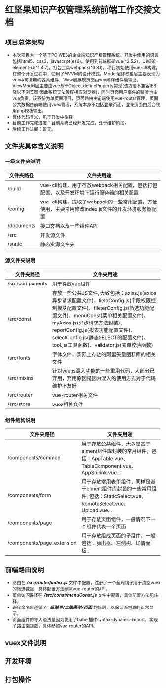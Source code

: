 # 红坚果知识产权管理系统前端工作交接文档
## 项目总体架构
* 本次项目为一个基于PC WEB的企业端知识产权管理系统。开发中使用的语言包括html5，css3，javascript(es6)。使用到前端框架vue(^2.5.2)，UI框架element-ui(^1.4.7)，打包工具webpack(^3.8.1)，项目初始使用vue-cli构建。在整个开发过程中，使用了MVVM的设计模式，Model层即模型层主要表现为vue中可复用的各类组件，View层展现页面由vue编译组件后输出，ViewModel层主要由vue基于Object.defineProperty实现(该方法不兼容IE8及以下浏览器 因此系统无法兼容相应浏览器)，同时页面用户事件的监听也由vue负责。该系统为单页面项目，页面路由由前端使用vue-router管理，页面公共数据由前端使用vuex管理，系统本身不包括登录页面，登录页面由后台使用php模板输出。
* 具体代码含义，见于开发中注释。
* 目前工作完成进度：目前系统已经开发完成，处于维护阶段。
* 后续工作进展：暂无。
## 文件夹具体含义说明
### 一级文件夹说明
| 文件夹路径    |      文件夹用途      |
|-------------- |----------------------|
| /build        |vue-cli构建，用于存放webpack相关配置，包括打包配置，以及开发环境下运行服务器的相关配置  |
| /config       |vue-cli构建，提取了webpack的一些常用配置，方便使用，主要常用修改index.js文件的开发环境服务器配置|
| /documents    |接口文档以及一些组件API|
| /src          |开发源文件|
| /static       |静态资源文件夹|
### 源文件夹说明
| 文件夹路径     |      文件夹用途      |
|----------------|----------------------|
| /src/components|用于存放vue组件|
| /src/const     |存放一些公共JS文件, 大致包括：axios.js(axios异步请求配置文件)，fieldConfig.js(字段权限控制模块配置文件)、fileterConfig.js(筛选功能配置文件)、menuConst(菜单相关配置文件)、myAxios.js(异步请求方法封装)、reportConfig.js(报表功能配置文件)、selectConfig.js(静态SELECT的配置文件)、tool.js(工具函数)、validator.js(表单校验函数)|
| /src/fonts     |字体文件，实际上存放的阿里矢量图标库的相关文件|
| /src/mixins    |针对vue.js混入功能的一些重用代码，大部分已弃用，弃用原因是因为混入的使用方式对于代码维护不友好|
| /src/router    |vue-router相关文件|
| /src/store     |vuex相关文件|
### 组件结构说明
| 文件夹路径                |      文件夹用途      |
|---------------------------|----------------------|
| /components/common        |用于存放公共组件，大多是基于elment组件库封装的常用组件，包括：AppTable.vue、TableComponent.vue、AppShirink.vue...|
| /components/form          |用于存放常用表单组件，同样是基于elment组件库封装的一些常用组件, 包括：StaticSelect.vue、RemoteSelect.vue、Upload.vue...|
| /components/page          |用于存放页面组件，一般情况下一个组件代表一个页面|
| /components/page_extension|用于存放组成页面的子组件，一般包括：弹出框、左侧树、详情面板...|
## 前端路由说明
* 路由在 ***/src/router/index.js*** 文件中配置，注册了一个全局钩子用于清空vuex的筛选数据，具体配置方法参照vue-router的API。
* 菜单访问路径在 ***/src/const/menuConst.js*** 文件中配置，具体配置方法见注释。
* 路径命名应遵循 ***/一级菜单/二级菜单/页面*** 的规则，以保证面包屑的正常显示。
* 页面组件的导入语法是因为使用了babel插件syntax-dynamic-import，实现了路由懒加载，具体参照vue-router的API。
## vuex文件说明
## 开发环境
## 打包操作
